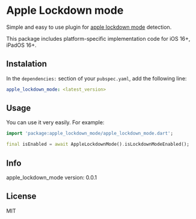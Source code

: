 # Apple Lockdown mode

Simple and easy to use plugin for [apple lockdown mode](https://support.apple.com/en-us/105120) detection.

This package includes platform-specific implementation code for iOS 16+, iPadOS 16+.

## Instalation

In the `dependencies:` section of your `pubspec.yaml`, add the following line:

```yaml
apple_lockdown_mode: <latest_version>
```

## Usage

You can use it very easily. For example:

```dart
import 'package:apple_lockdown_mode/apple_lockdown_mode.dart';

final isEnabled = await AppleLockdownMode().isLockdownModeEnabled();
```

## Info

apple_lockdown_mode version: 0.0.1

## License

MIT
